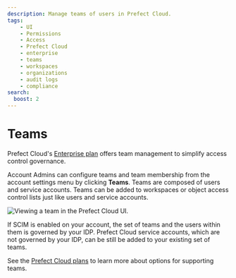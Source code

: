 ```yaml
---
description: Manage teams of users in Prefect Cloud. 
tags:
    - UI
    - Permissions
    - Access
    - Prefect Cloud
    - enterprise
    - teams
    - workspaces
    - organizations
    - audit logs
    - compliance
search:
  boost: 2
---
```


# Teams <span class="badge cloud"></span></span> <span class="badge enterprise"></span>

Prefect Cloud's [Enterprise plan](https://www.prefect.io/pricing) offers team management to simplify access control governance.

Account Admins can configure teams and team membership from the account settings menu by clicking **Teams**.
Teams are composed of users and service accounts.
Teams can be added to workspaces or object access control lists just like users and service accounts.

![Viewing a team in the Prefect Cloud UI.](/img/ui/teams.png)

If SCIM is enabled on your account, the set of teams and the users within them is governed by your IDP.
Prefect Cloud service accounts, which are not governed by your IDP, can be still be added to your existing set of teams.

See the [Prefect Cloud plans](https://www.prefect.io/pricing) to learn more about options for supporting teams.
